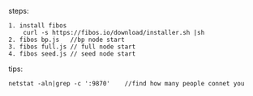 
steps:

	1. install fibos 
		curl -s https://fibos.io/download/installer.sh |sh
	2. fibos bp.js   //bp node start
	3. fibos full.js // full node start
	4. fibos seed.js // seed node start

tips:
	
	netstat -aln|grep -c ':9870'    //find how many people connet you


